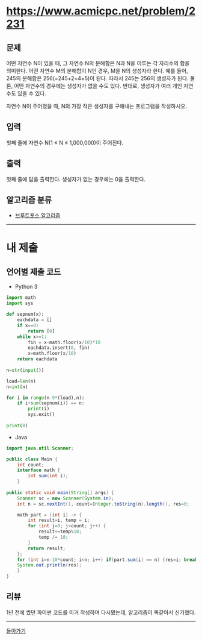 # https://www.acmicpc.net/problem/2231


## 문제

어떤 자연수 N이 있을 때, 그 자연수 N의 분해합은 N과 N을 이루는 각 자리수의 합을 의미한다. 어떤 자연수 M의 분해합이 N인 경우, M을 N의 생성자라 한다. 예를 들어, 245의 분해합은 256(=245+2+4+5)이 된다. 따라서 245는 256의 생성자가 된다. 물론, 어떤 자연수의 경우에는 생성자가 없을 수도 있다. 반대로, 생성자가 여러 개인 자연수도 있을 수 있다.

자연수 N이 주어졌을 때, N의 가장 작은 생성자를 구해내는 프로그램을 작성하시오.

## 입력

첫째 줄에 자연수 N(1 ≤ N ≤ 1,000,000)이 주어진다.

## 출력

첫째 줄에 답을 출력한다. 생성자가 없는 경우에는 0을 출력한다.

## 알고리즘 분류

- [브루트포스 알고리즘](https://www.acmicpc.net/problem/tag/125)

---
# 내 제출

## 언어별 제출 코드

- Python 3
``` python
import math
import sys

def sepnum(x):
    eachdata = [] 
    if x==0:
        return [0]
    while x>=1:
        fin = x-math.floor(x/10)*10
        eachdata.insert(0, fin)
        x=math.floor(x/10)
    return eachdata
    
n=str(input())

load=len(n)
n=int(n)

for i in range(n-9*(load),n):
    if i+sum(sepnum(i)) == n:
        print(i)
        sys.exit()
        
print(0)
```

- Java
``` java
import java.util.Scanner;

public class Main {
	int count;
	interface math {
		int sum(int i);
	}
	
public static void main(String[] args) {
	Scanner sc = new Scanner(System.in);
	int n = sc.nextInt(), count=Integer.toString(n).length(), res=0;

	math part = (int i) -> {
		int result=i, temp = i;
		for (int j=0; j<count; j++) {
			result+=temp%10;
			temp /= 10;
		}
		return result;
	};
	for (int i=n-10*count; i<n; i++) if(part.sum(i) == n) {res=i; break;}
	System.out.println(res);
	}
}
```

## 리뷰

1년 전에 썼던 파이썬 코드를 이거 작성하며 다시봤는데, 알고리즘이 똑같아서 신기했다.


---
[돌아가기](../SSAFY_11th_study.md)